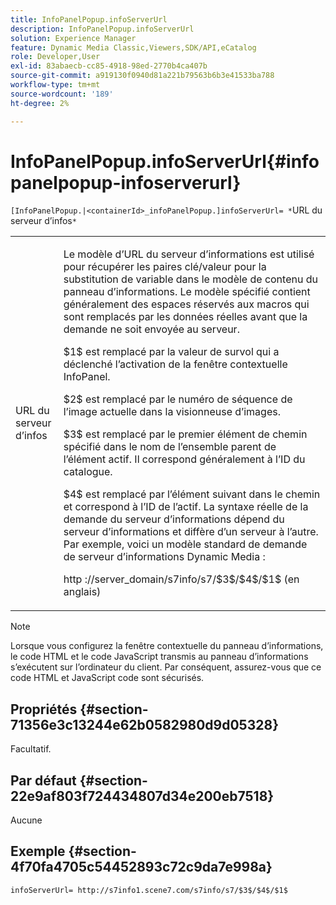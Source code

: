 ```yaml
---
title: InfoPanelPopup.infoServerUrl
description: InfoPanelPopup.infoServerUrl
solution: Experience Manager
feature: Dynamic Media Classic,Viewers,SDK/API,eCatalog
role: Developer,User
exl-id: 83abaecb-cc85-4918-98ed-2770b4ca407b
source-git-commit: a919130f0940d81a221b79563b6b3e41533ba788
workflow-type: tm+mt
source-wordcount: '189'
ht-degree: 2%

---
```


# InfoPanelPopup.infoServerUrl{#infopanelpopup-infoserverurl}

`[InfoPanelPopup.|<containerId>_infoPanelPopup.]infoServerUrl= *`URL du serveur d’infos`*`

<table id="table_9A6258D9B0DA4A29AA8A6C9BBCFE3662"> 
 <tbody> 
  <tr> 
   <td> <p> <span class="codeph"><span class="varname"> URL du serveur d’infos</span></span> </p> </td> 
   <td> <p>Le modèle d’URL du serveur d’informations est utilisé pour récupérer les paires clé/valeur pour la substitution de variable dans le modèle de contenu du panneau d’informations. Le modèle spécifié contient généralement des espaces réservés aux macros qui sont remplacés par les données réelles avant que la demande ne soit envoyée au serveur. </p> <p><span class="codeph">$1$</span> est remplacé par la valeur de survol qui a déclenché l’activation de la fenêtre contextuelle <span class="codeph"></span> InfoPanel. </p> <p><span class="codeph"> $2$</span> est remplacé par le numéro de séquence de l’image actuelle dans la visionneuse d’images. </p> <p><span class="codeph"> $3$</span> est remplacé par le premier élément de chemin spécifié dans le nom de l’ensemble parent de l’élément actif. Il correspond généralement à l’ID du catalogue. </p> <p><span class="codeph"> $4$</span> est remplacé par l’élément suivant dans le chemin et correspond à l’ID de l’actif. La syntaxe réelle de la demande du serveur d’informations dépend du serveur d’informations et diffère d’un serveur à l’autre. Par exemple, voici un modèle standard de demande de serveur d’informations Dynamic Media : </p> <p><span class="codeph"> http ://server_domain/s7info/s7/$3$/$4$/$1$ (en anglais)</span> </p> </td> 
  </tr> 
 </tbody> 
</table>

>[!NOTE]
>
>Lorsque vous configurez la fenêtre contextuelle du panneau d’informations, le code HTML et le code JavaScript transmis au panneau d’informations s’exécutent sur l’ordinateur du client. Par conséquent, assurez-vous que ce code HTML et JavaScript code sont sécurisés.

## Propriétés {#section-71356e3c13244e62b0582980d9d05328}

Facultatif.

## Par défaut {#section-22e9af803f724434807d34e200eb7518}

Aucune

## Exemple {#section-4f70fa4705c54452893c72c9da7e998a}

`infoServerUrl= http://s7info1.scene7.com/s7info/s7/$3$/$4$/$1$`
